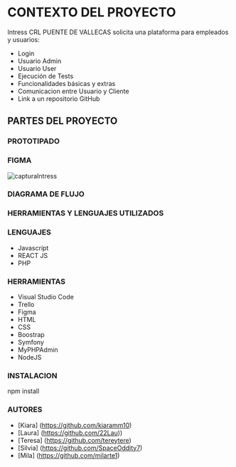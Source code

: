 # CONTEXTO DEL PROYECTO

Intress CRL PUENTE DE VALLECAS solicita una plataforma para empleados y usuarios:

- Login
- Usuario Admin
- Usuario User
- Ejecución de Tests
- Funcionalidades básicas y extras
- Comunicacion entre Usuario y Cliente
- Link a un repositorio GitHub


## PARTES DEL PROYECTO

### PROTOTIPADO


### FIGMA

![capturaIntress](https://user-images.githubusercontent.com/117031310/234187672-57fcd6a0-0818-4473-97bb-9e5b9de2973d.png)

### DIAGRAMA DE FLUJO



### HERRAMIENTAS Y LENGUAJES UTILIZADOS


### LENGUAJES

- Javascript
- REACT JS
- PHP


### HERRAMIENTAS


- Visual Studio Code
- Trello
- Figma
- HTML
- CSS
- Boostrap
- Symfony
- MyPHPAdmin
- NodeJS

### INSTALACION

npm install

### AUTORES
- [Kiara] (https://github.com/kiaramm10)
- [Laura] (https://github.com/22Lau))
- [Teresa] (https://github.com/tereytere)
- [Silvia] (https://github.com/SpaceOddity7)
- [Mila]   (https://github.com/milarte1)

